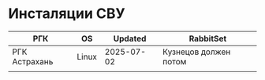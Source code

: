 # Инсталяции СВУ


| РГК                    | OS    | Updated    | RabbitSet                                |
| --------------------------- | ------- | ------------ | ------------------------------------------ |
| РГК Астрахань | Linux | 2025-07-02 | Кузнецов должен потом |
|                           |       |            |                                          |
